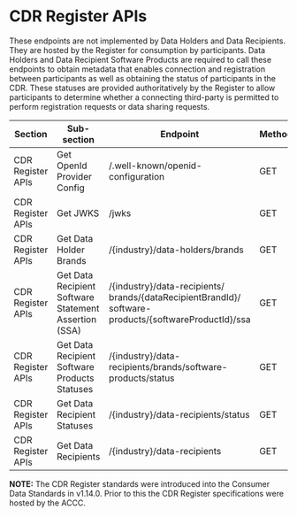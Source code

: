 # CDR Register APIs
<aside class="warning">
  These endpoints are not implemented by Data Holders and Data Recipients. They are hosted by the Register for consumption by participants.
  Data Holders and Data Recipient Software Products are required to call these endpoints to obtain metadata that enables connection and registration between participants as well as obtaining the status of participants in the CDR.
  These statuses are provided authoritatively by the Register to allow participants to determine whether a connecting third-party is permitted to perform registration requests or data sharing requests.
</aside>

| Section              | Sub-section                               | Endpoint                                                 | Method | Version | Binding Date   | Retirement Date | Date Introduced    | Date Deprecated     |
|----------------------|-------------------------------------------|----------------------------------------------------------|--------|---------|----------------|-----------------|--------------------|---------------------|
| CDR Register APIs    | Get OpenId Provider Config                | /.well-known/openid-configuration                        | <span class="method get">GET</span>    | None    | 2021-10-29*    | N/A             | 2021-10-29, V1.14.0* | N/A                 |
| CDR Register APIs    | Get JWKS                                  | /jwks                                                    | <span class="method get">GET</span>    | None    | 2021-10-29*    | N/A             | 2021-10-29, V1.14.0* | N/A                 |
| CDR Register APIs    | Get Data Holder Brands                    | /{industry}/data-holders/brands                          | <span class="method get">GET</span>    | None    | 2021-10-29*    | N/A             | 2021-10-29, V1.14.0* | N/A                 |
| CDR Register APIs    | Get Data Recipient <br/>Software Statement Assertion (SSA) | /{industry}/data-recipients/<br/>brands/{dataRecipientBrandId}/<br/>software-products/{softwareProductId}/ssa | <span class="method get">GET</span>    | V2    | 2021-10-29*  | N/A             | 2021-10-29, V1.14.0* | N/A                 |
| CDR Register APIs    | Get Data Recipient <br/>Software Products Statuses | /{industry}/data-recipients/brands/software-products/status | <span class="method get">GET</span>    | V1*   | 2021-10-29*     | N/A             | 22021-10-29, V1.14.0* | N/A                 |
| CDR Register APIs    | Get Data Recipient Statuses | /{industry}/data-recipients/status                                     | <span class="method get">GET</span>    | V1*     | 2021-10-29*    | N/A             | 2021-10-29, V1.14.0* | N/A                 |
| CDR Register APIs    | Get Data Recipients                       | /{industry}/data-recipients                              | <span class="method get">GET</span>    | V2*     | 2021-10-29     | N/A             | 2021-10-29, V1.14.0* | N/A                 |

**NOTE:** The CDR Register standards were introduced into the Consumer Data Standards in v1.14.0. Prior to this the CDR Register specifications were hosted by the ACCC.
